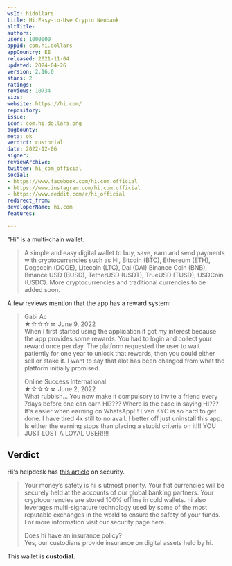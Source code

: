 ```yaml
---
wsId: hidollars
title: Hi:Easy-to-Use Crypto Neobank
altTitle: 
authors: 
users: 1000000
appId: com.hi.dollars
appCountry: EE
released: 2021-11-04
updated: 2024-04-26
version: 2.16.0
stars: 2
ratings: 
reviews: 10734
size: 
website: https://hi.com/
repository: 
issue: 
icon: com.hi.dollars.png
bugbounty: 
meta: ok
verdict: custodial
date: 2022-12-06
signer: 
reviewArchive: 
twitter: hi_com_official
social:
- https://www.facebook.com/hi.com.official
- https://www.instagram.com/hi.com.official
- https://www.reddit.com/r/hi_official
redirect_from: 
developerName: hi.com
features: 

---
```


"Hi" is a multi-chain wallet.

> A simple and easy digital wallet to buy, save, earn and send payments with cryptocurrencies such as HI, Bitcoin (BTC), Ethereum (ETH), Dogecoin (DOGE), Litecoin (LTC), Dai (DAI) Binance Coin (BNB), Binance USD (BUSD), TetherUSD (USDT), TrueUSD (TUSD), USDCoin (USDC). More cryptocurrencies and traditional currencies to be added soon.

A few reviews mention that the app has a reward system:

> Gabi Ac <br>
  ★☆☆☆☆ June 9, 2022 <br>
  When I first started using the application it got my interest because the app provides some rewards. You had to login and collect your reward once per day. The platform requested the user to wait patiently for one year to unlock that rewards, then you could either sell or stake it. I want to say that alot has been changed from what the platform initially promised.
>
> Online Success International <br>
  ★☆☆☆☆ June 2, 2022 <br>
  What rubbish... You now make it compulsory to invite a friend every 7days before one can earn HI???? Where is the ease in saying HI??? It's easier when earning on WhatsApp!!! Even KYC is so hard to get done. I have tired 4x still to no avail. I better off just uninstall this app. Is either the earning stops than placing a stupid criteria on it!!! YOU JUST LOST A LOYAL USER!!!!


## Verdict

Hi's helpdesk has [this article](https://help.hi.com/en/articles/5861389-how-do-you-keep-my-money-personal-information-safe) on security.

> Your money’s safety is hi ’s utmost priority. Your fiat currencies will be securely held at the accounts of our global banking partners. Your cryptocurrencies are stored 100% offline in cold wallets. hi also leverages multi-signature technology used by some of the most reputable exchanges in the world to ensure the safety of your funds. For more information visit our security page here.
>
> Does hi have an insurance policy? <br />
Yes, our custodians provide insurance on digital assets held by hi. 

This wallet is **custodial.**

